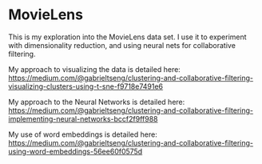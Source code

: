 # MovieLens

This is my exploration into the MovieLens data set. I use it to experiment with dimensionality reduction, and using neural nets for collaborative filtering. 

My approach to visualizing the data is detailed here: 
https://medium.com/@gabrieltseng/clustering-and-collaborative-filtering-visualizing-clusters-using-t-sne-f9718e7491e6

My approach to the Neural Networks is detailed here: 
https://medium.com/@gabrieltseng/clustering-and-collaborative-filtering-implementing-neural-networks-bccf2f9ff988

My use of word embeddings is detailed here: 
https://medium.com/@gabrieltseng/clustering-and-collaborative-filtering-using-word-embeddings-56ee60f0575d
